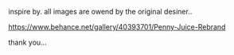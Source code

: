 inspire by. all images are owend by the original desiner..

https://www.behance.net/gallery/40393701/Penny-Juice-Rebrand

thank you...
